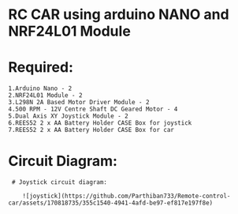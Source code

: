 # RC CAR using arduino NANO and NRF24L01 Module

# Required:
    1.Arduino Nano - 2
    2.NRF24L01 Module - 2
    3.L298N 2A Based Motor Driver Module - 2
    4.500 RPM - 12V Centre Shaft DC Geared Motor - 4 
    5.Dual Axis XY Joystick Module - 2
    6.REES52 2 x AA Battery Holder CASE Box for joystick
    7.REES52 2 x AA Battery Holder CASE Box for car 

# Circuit Diagram:
     # Joystick circuit diagram:
       
        ![joystick](https://github.com/Parthiban733/Remote-control-car/assets/170818735/355c1540-4941-4afd-be97-ef817e197f8e)

